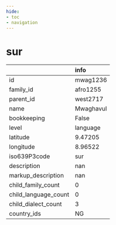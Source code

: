 ```yaml
---
hide:
- toc
- navigation
---
```

# sur
|                      | info      |
|:---------------------|:----------|
| id                   | mwag1236  |
| family_id            | afro1255  |
| parent_id            | west2717  |
| name                 | Mwaghavul |
| bookkeeping          | False     |
| level                | language  |
| latitude             | 9.47205   |
| longitude            | 8.96522   |
| iso639P3code         | sur       |
| description          | nan       |
| markup_description   | nan       |
| child_family_count   | 0         |
| child_language_count | 0         |
| child_dialect_count  | 3         |
| country_ids          | NG        |